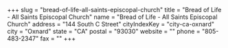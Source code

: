 +++
slug = "bread-of-life-all-saints-episcopal-church"
title = "Bread of Life - All Saints Episcopal Church"
name = "Bread of Life - All Saints Episcopal Church"
address = "144 South C Street"
cityIndexKey = "city-ca-oxnard"
city = "Oxnard"
state = "CA"
postal = "93030"
website = ""
phone = "805-483-2347"
fax = ""
+++
